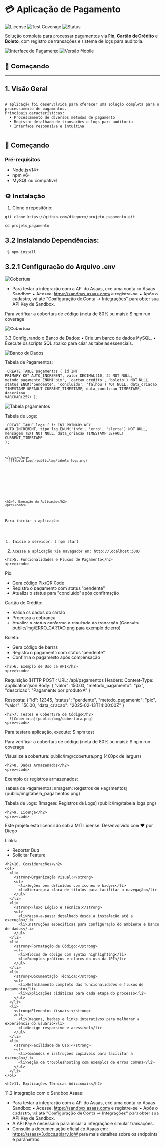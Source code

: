 # 💳 Aplicação de Pagamento 

![License](https://img.shields.io/badge/license-MIT-blue) 
![Test Coverage](https://img.shields.io/badge/coverage-80%25-green)
![Status](https://img.shields.io/badge/status-active-success)

Solução completa para processar pagamentos via **Pix**, **Cartão de Crédito** e **Boleto**, com registro de transações e sistema de logs para auditoria.

![Interface de Pagamento](public/img/pagamentos.png)
![Versão Mobile](public/img/responsivo.png)

## 🚀 Começando
  

  <hr>

  <!-- Seção 1: Visão Geral -->
  <section id="overview">
    <h2>1. Visão Geral</h2>
    <pre><code>
A aplicação foi desenvolvida para oferecer uma solução completa para o processamento de pagamentos.
Principais características:
  • Processamento de diversos métodos de pagamento
  • Registro detalhado de transações e logs para auditoria
  • Interface responsiva e intuitiva
 </code></pre>

  

  

  

   ## 🚀 Começando

### Pré-requisitos
- Node.js v14+
- npm v6+
- MySQL ou compatível

## ⚙️ Instalação

1. Clone o repositório:
```
git clone https://github.com/diegoccx/projeto_pagamento.git

cd projeto_pagamento
```
# 3.2 Instalando Dependências:
  <code><pre> $ npm install
   </code></pre>
   
 
#   3.2.1 Configuração do Arquivo .env

![Cobertura](public/img/env.png)
    
	
- Para testar a integração com a API do Asaas, crie uma conta no Asaas Sandbox:
      • Acesse: https://sandbox.asaas.com/ e registre-se.
      • Após o cadastro, vá até "Configuração de Conta -> Integrações" para obter sua API Key de Sandbox.

Para verificar a cobertura de código (meta de 80% ou mais):
  $ npm run coverage

![Cobertura](public/img/cobertura.png)
   
  

3.3 Configurando o Banco de Dados:
  • Crie um banco de dados MySQL.
  • Execute os scripts SQL abaixo para criar as tabelas essenciais.

![Banco de Dados](public/img/db.png)


Tabela de Pagamentos:
<code><pre>
  CREATE TABLE pagamentos (
    id INT PRIMARY KEY AUTO_INCREMENT,
    valor DECIMAL(10, 2) NOT NULL,
    metodo_pagamento ENUM('pix', 'cartao_credito', 'boleto') NOT NULL,
    status ENUM('pendente', 'concluido', 'falhou') NOT NULL,
    data_criacao TIMESTAMP DEFAULT CURRENT_TIMESTAMP,
    data_conclusao TIMESTAMP,
    descricao VARCHAR(255)
  );
  </code></pre>
  ![Tabela pagamentos](public/img/tabela_pagamentos.png)

Tabela de Logs:
<code><pre>
  CREATE TABLE logs (
    id INT PRIMARY KEY AUTO_INCREMENT,
    tipo_log ENUM('info', 'erro', 'alerta') NOT NULL,
    mensagem TEXT NOT NULL,
    data_criacao TIMESTAMP DEFAULT CURRENT_TIMESTAMP
  );
  


    </code></pre>
	  ![Tabela Logs](public/img/tabela_logs.png)
  </section>

 

  <!-- Seção 4: Execução da Aplicação -->
 
    <h2>4. Execução da Aplicação</h2>
    <pre><code>
Para iniciar a aplicação:
  1. Inicie o servidor:
       $ npm start
  2. Acesse a aplicação via navegador em:
       http://localhost:3000
    </code></pre>
  

 

  <!-- Seção 5: Funcionalidades e Fluxos de Pagamento -->
 
    <h2>5. Funcionalidades e Fluxos de Pagamento</h2>
    <pre><code>
Pix:
  - Gera código Pix/QR Code
  - Registra o pagamento com status "pendente"
  - Atualiza o status para "concluído" após confirmação

Cartão de Crédito:
  - Valida os dados do cartão
  - Processa a cobrança
  - Atualiza o status conforme o resultado da transação
    (Consulte public/img/ERRO_CARTAO.png para exemplo de erro)

Boleto:
  - Gera código de barras
  - Registra o pagamento com status "pendente"
  - Confirma o pagamento após compensação
    </code></pre>
  

 

  <!-- Seção 6: Exemplo de Uso da API -->
  
    <h2>6. Exemplo de Uso da API</h2>
    <pre><code>
Requisição (HTTP POST):
  URL: /api/pagamentos
  Headers: Content-Type: application/json
  Body:
  {
    "valor": 150.00,
    "metodo_pagamento": "pix",
    "descricao": "Pagamento por produto A"
  }

Resposta:
  {
    "id": 12345,
    "status": "pendente",
    "metodo_pagamento": "pix",
    "valor": 150.00,
    "data_criacao": "2025-02-13T14:00:00Z"
  }
    </code></pre>
  

 

  <!-- Seção 7: Testes e Cobertura -->
  
    <h2>7. Testes e Cobertura de Código</h2>
	  ![Cobertura](public/img/cobertura.png)
    <pre><code>
Para testar a aplicação, execute:
  $ npm test

Para verificar a cobertura de código (meta de 80% ou mais):
  $ npm run coverage

Visualize a cobertura: public/img/cobertura.png (400px de largura)
    </code></pre>
  

  

  <!-- Seção 8: Dados Armazenados -->
 
    <h2>8. Dados Armazenados</h2>
    <pre><code>
Exemplo de registros armazenados:

Tabela de Pagamentos:
  [Imagem: Registros de Pagamentos] (public/img/tabela_pagamentos.png)

Tabela de Logs:
  [Imagem: Registros de Logs] (public/img/tabela_logs.png)
    </code></pre>
  

 

  <!-- Seção 9: Licença -->
 
    <h2>9. Licença</h2>
    <pre><code>
Este projeto está licenciado sob a MIT License.
Desenvolvido com ❤️ por Diego

Links:
  - Reportar Bug
  - Solicitar Feature
    </code></pre>
  
  

  <!-- Seção 10: Considerações Finais -->
 
    <h2>10. Considerações</h2>
    <ol>
      <li>
        <strong>Organização Visual:</strong>
        <ul>
          <li>Seções bem definidas com ícones e badges</li>
          <li>Hierarquia clara de títulos para facilitar a navegação</li>
        </ul>
      </li>
      <li>
        <strong>Fluxo Lógico e Técnica:</strong>
        <ul>
          <li>Passo-a-passo detalhado desde a instalação até a execução</li>
          <li>Instruções específicas para configuração do ambiente e banco de dados</li>
        </ul>
      </li>
      <li>
        <strong>Formatação de Código:</strong>
        <ul>
          <li>Blocos de código com syntax highlighting</li>
          <li>Exemplos práticos e claros do uso da API</li>
        </ul>
      </li>
      <li>
        <strong>Documentação Técnica:</strong>
        <ul>
          <li>Detalhamento completo das funcionalidades e fluxos de pagamento</li>
          <li>Explicações didáticas para cada etapa do processo</li>
        </ul>
      </li>
      <li>
        <strong>Elementos Visuais:</strong>
        <ul>
          <li>Imagens, badges e links interativos para melhorar a experiência do usuário</li>
          <li>Design responsivo e acessível</li>
        </ul>
      </li>
      <li>
        <strong>Facilidade de Uso:</strong>
        <ul>
          <li>Comandos e instruções copiáveis para facilitar a execução</li>
          <li>Seção de troubleshooting com exemplos de erros comuns</li>
        </ul>
      </li>
    </ol>
 

 
  <!-- Seção 11: Explicações Técnicas Adicionais -->
 
    <h2>11. Explicações Técnicas Adicionais</h2>
    

  

11.2 Integração com o Sandbox Asaas:
  - Para testar a integração com a API do Asaas, crie uma conta no Asaas Sandbox:
      • Acesse: https://sandbox.asaas.com/ e registre-se.
      • Após o cadastro, vá até "Configuração de Conta -> Integrações" para obter sua API Key de Sandbox.
  - A API Key é necessária para iniciar a integração e simular transações.
  - Consulte a documentação oficial do Asaas em:
      https://asaasv3.docs.apiary.io/#
    para mais detalhes sobre os endpoints e parâmetros.
   
  

